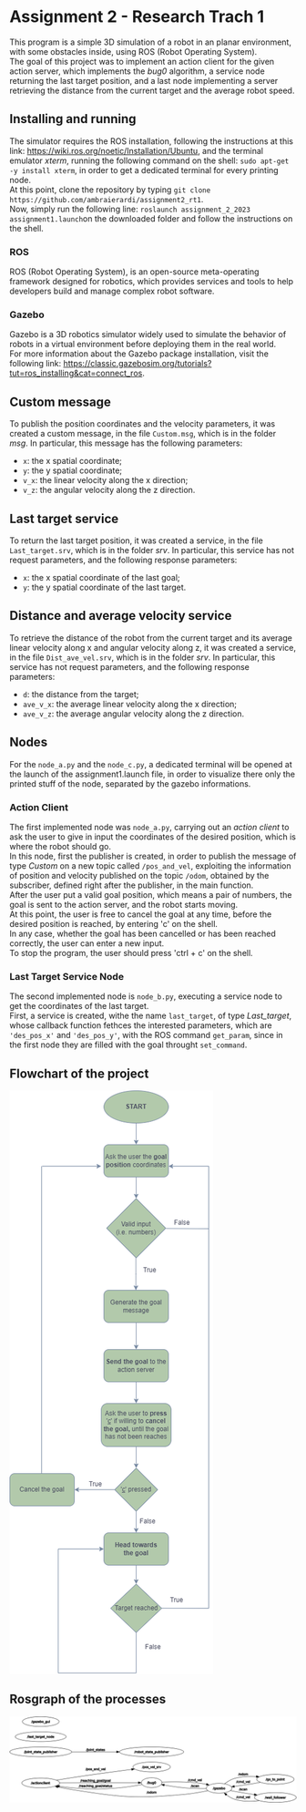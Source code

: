Assignment 2 - Research Trach 1
================================

This program is a simple 3D simulation of a robot in an planar environment, with some obstacles inside, using ROS (Robot Operating System).   
The goal of this project was to implement an action client for the given action server, which implements the *bug0* algorithm, a service node returning the last target position, and a last node implementing a server retrieving the distance from the current target and the average robot speed.

Installing and running
----------------------

The simulator requires the ROS installation, following the instructions at this link: https://wiki.ros.org/noetic/Installation/Ubuntu, and the terminal emulator *xterm*, running the following command on the shell: `sudo apt-get -y install xterm`, in order to get a dedicated terminal for every printing node.  
At this point, clone the repository by typing `git clone https://github.com/ambraierardi/assignment2_rt1`.  
Now, simply run the following line: `roslaunch assignment_2_2023 assignment1.launch`on the downloaded folder and follow the instructions on the shell.


### ROS ###
ROS (Robot Operating System), is an open-source meta-operating framework designed for robotics, which provides services and tools to help developers build and manage complex robot software.
### Gazebo ###
Gazebo is a 3D robotics simulator widely used to simulate the behavior of robots in a virtual environment before deploying them in the real world.  
For more information about the Gazebo package installation, visit the following link: https://classic.gazebosim.org/tutorials?tut=ros_installing&cat=connect_ros.

Custom message
----------------------
To publish the position coordinates and the velocity parameters, it was created a custom message, in the file `Custom.msg`, which is in the folder *msg*. In particular, this message has the following parameters:  
* `x`: the x spatial coordinate;
* `y`: the y spatial coordinate;
* `v_x`: the linear velocity along the x direction;
* `v_z`: the angular velocity along the z direction.

Last target service
----------------------
To return the last target position, it was created a service, in the file `Last_target.srv`, which is in the folder *srv*. In particular, this service has not request parameters, and the following response parameters:
* `x`: the x spatial coordinate of the last goal;
* `y`: the y spatial coordinate of the last target.

Distance and average velocity service
----------------------
To retrieve the distance of the robot from the current target and its average linear velocity along x and angular velocity along z, it was created a service, in the file `Dist_ave_vel.srv`, which is in the folder *srv*. In particular, this service has not request parameters, and the following response parameters:
* `d`: the distance from the target;
* `ave_v_x`: the average linear velocity along the x direction;
* `ave_v_z`: the average angular velocity along the z direction.

Nodes
----------------------
For the `node_a.py` and the `node_c.py`, a dedicated terminal will be opened at the launch of the assignment1.launch file, in order to visualize there only the printed stuff of the node, separated by the gazebo informations.
### Action Client ###
The first implemented node was `node_a.py`, carrying out an *action client* to ask the user to give in input the coordinates of the desired position, which is where the robot should go.  
In this node, first the publisher is created, in order to publish the message of type *Custom* on a new topic called `/pos_and_vel`, exploiting the information of position and velocity published on the topic `/odom`, obtained by the subscriber, defined right after the publisher, in the main function.  
After the user put a valid goal position, which means a pair of numbers, the goal is sent to the action server, and the robot starts moving.  
At this point, the user is free to cancel the goal at any time, before the desired position is reached, by entering 'c' on the shell.  
In any case, whether the goal has been cancelled or has been reached correctly, the user can enter a new input.  
To stop the program, the user should press 'ctrl + c' on the shell.
### Last Target Service Node ###
The second implemented node is `node_b.py`, executing a service node to get the coordinates of the last target.  
First, a service is created, withe the name `last_target`, of type *Last_target*, whose callback function fethces the interested parameters, which are `'des_pos_x'` and `'des_pos_y'`, with the ROS command `get_param`, since in the first node they are filled with the goal throught `set_command`.


Flowchart of the project
----------------------
![Flowchart](Flowchart.drawio.png)

Rosgraph of the processes
----------------------
![Rosgraph](rosgraph.png)
